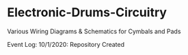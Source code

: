 # Electronic-Drums-Circuitry
Various Wiring Diagrams &amp; Schematics for Cymbals and Pads

Event Log:
10/1/2020: Repository Created 
